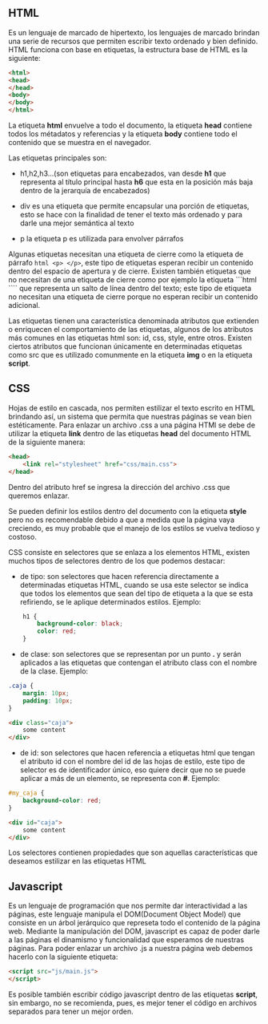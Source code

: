 ## HTML

Es un lenguaje de marcado de hipertexto, los lenguajes de marcado brindan una serie de recursos que permiten escribir texto ordenado y bien definido. HTML funciona con base en etiquetas, la estructura base de HTML es la siguiente:

~~~html
<html>
<head>
</head>
<body>
</body>
</html>
~~~

La etiqueta **html** envuelve a todo el documento, la etiqueta **head** contiene todos los métadatos y referencias y la etiqueta **body** contiene todo el contenido que se muestra en el navegador.

Las etiquetas principales son:
* h1,h2,h3...(son etiquetas para encabezados, van desde **h1** que representa al título principal hasta **h6** que esta en la posición más baja dentro de la jerarquía de encabezados)

* div es una etiqueta que permite encapsular una porción de etiquetas, esto se hace con la finalidad de tener el texto más ordenado y para darle una mejor semántica al texto

* p la etiqueta p es utilizada para envolver párrafos

Algunas etiquetas necesitan una etiqueta de cierre como la etiqueta de párrafo ```html <p> </p>```, este tipo de etiquetas esperan recibir un contenido dentro del espacio de apertura y de cierre. Existen también etiquetas que no necesitan de una etiqueta de cierre como por ejemplo la etiqueta ```html <br>```` que representa un salto de línea dentro del texto; este tipo de etiqueta no necesitan una etiqueta de cierre porque no esperan recibir un contenido adicional.

Las etiquetas tienen una característica denominada atributos que extienden o enriquecen el comportamiento de las etiquetas, algunos de los atributos más comunes en las etiquetas html son: id, css, style, entre otros. Existen ciertos atributos que funcionan únicamente en determinadas etiquetas como src que es utilizado comunmente en la etiqueta **img** o en la etiqueta **script**.

## CSS
Hojas de estilo en cascada, nos permiten estilizar el texto escrito en HTML brindando así, un sistema que permita que nuestras páginas se vean bien estéticamente. Para enlazar un archivo .css a una página HTMl se debe de utilizar la etiqueta **link** dentro de las etiquetas **head** del documento HTML de la siguiente manera:

~~~html
<head>
	<link rel="stylesheet" href="css/main.css">
</head>

~~~

Dentro del atributo href se ingresa la dirección del archivo .css que queremos enlazar.

Se pueden definir los estilos dentro del documento con la etiqueta **style** pero no es recomendable debido a que a medida que la página vaya creciendo, es muy probable que el manejo de los estilos se vuelva tedioso y costoso.

CSS consiste en selectores que se enlaza a los elementos HTML, existen muchos tipos de selectores dentro de los que podemos destacar:

* de tipo: son selectores que hacen referencia directamente a determinadas etiquetas HTML, cuando se usa este selector se indica que todos los elementos que sean del tipo de etiqueta a la que se esta refiriendo, se le aplique determinados estilos. Ejemplo:

~~~css
	h1 {
		background-color: black;
		color: red;
	}
~~~

* de clase: son selectores que se representan por un punto **.** y serán aplicados a las etiquetas que contengan el atributo class con el nombre de la clase. Ejemplo:

~~~css
.caja {
	margin: 10px;	
	padding: 10px;
}

~~~

~~~html
<div class="caja">
	some content
</div>
~~~

* de id: son selectores que hacen referencia a etiquetas html que tengan el atributo id con el nombre del id de las hojas de estilo, este tipo de selector es de identificador único, eso quiere decir que no se puede aplicar a más de un elemento, se representa con **#**. Ejemplo:

```css
#my_caja {
	background-color: red;
}
```

```html
<div id="caja">
	some content
</div>
```

Los selectores contienen propiedades que son aquellas características que deseamos estilizar en las etiquetas HTML


## Javascript

Es un lenguaje de programación que nos permite dar interactividad a las páginas, este lenguaje manipula el DOM(Document Object Model) que consiste en un árbol jerárquico que represeta todo el contenido de la página web. Mediante la manipulación del DOM, javascript es capaz de poder darle a las páginas el dinamismo y funcionalidad que esperamos de nuestras páginas. Para poder enlazar un archivo .js a nuestra página web debemos hacerlo con la siguiente etiqueta:

~~~html
<script src="js/main.js">
</script>
~~~

Es posible también escribir código javascript dentro de las etiquetas **script**, sin embargo, no se recomienda, pues, es mejor tener el código en archivos separados para tener un mejor orden.